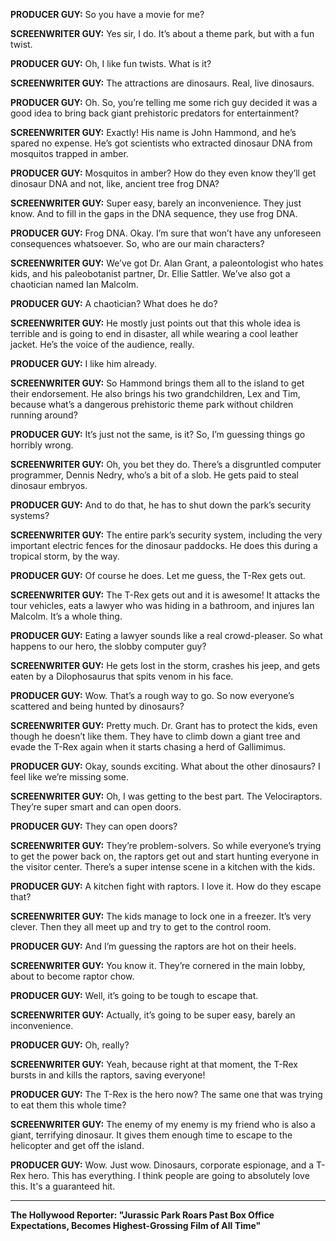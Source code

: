 **PRODUCER GUY:** So you have a movie for me?

**SCREENWRITER GUY:** Yes sir, I do. It’s about a theme park, but with a fun twist.

**PRODUCER GUY:** Oh, I like fun twists. What is it?

**SCREENWRITER GUY:** The attractions are dinosaurs. Real, live dinosaurs.

**PRODUCER GUY:** Oh. So, you’re telling me some rich guy decided it was a good idea to bring back giant prehistoric predators for entertainment?

**SCREENWRITER GUY:** Exactly! His name is John Hammond, and he’s spared no expense. He’s got scientists who extracted dinosaur DNA from mosquitos trapped in amber.

**PRODUCER GUY:** Mosquitos in amber? How do they even know they’ll get dinosaur DNA and not, like, ancient tree frog DNA?

**SCREENWRITER GUY:** Super easy, barely an inconvenience. They just know. And to fill in the gaps in the DNA sequence, they use frog DNA.

**PRODUCER GUY:** Frog DNA. Okay. I’m sure that won’t have any unforeseen consequences whatsoever. So, who are our main characters?

**SCREENWRITER GUY:** We’ve got Dr. Alan Grant, a paleontologist who hates kids, and his paleobotanist partner, Dr. Ellie Sattler. We’ve also got a chaotician named Ian Malcolm.

**PRODUCER GUY:** A chaotician? What does he do?

**SCREENWRITER GUY:** He mostly just points out that this whole idea is terrible and is going to end in disaster, all while wearing a cool leather jacket. He’s the voice of the audience, really.

**PRODUCER GUY:** I like him already.

**SCREENWRITER GUY:** So Hammond brings them all to the island to get their endorsement. He also brings his two grandchildren, Lex and Tim, because what’s a dangerous prehistoric theme park without children running around?

**PRODUCER GUY:** It’s just not the same, is it? So, I’m guessing things go horribly wrong.

**SCREENWRITER GUY:** Oh, you bet they do. There’s a disgruntled computer programmer, Dennis Nedry, who’s a bit of a slob. He gets paid to steal dinosaur embryos.

**PRODUCER GUY:** And to do that, he has to shut down the park’s security systems?

**SCREENWRITER GUY:** The entire park’s security system, including the very important electric fences for the dinosaur paddocks. He does this during a tropical storm, by the way.

**PRODUCER GUY:** Of course he does. Let me guess, the T-Rex gets out.

**SCREENWRITER GUY:** The T-Rex gets out and it is awesome! It attacks the tour vehicles, eats a lawyer who was hiding in a bathroom, and injures Ian Malcolm. It’s a whole thing.

**PRODUCER GUY:** Eating a lawyer sounds like a real crowd-pleaser. So what happens to our hero, the slobby computer guy?

**SCREENWRITER GUY:** He gets lost in the storm, crashes his jeep, and gets eaten by a Dilophosaurus that spits venom in his face.

**PRODUCER GUY:** Wow. That’s a rough way to go. So now everyone’s scattered and being hunted by dinosaurs?

**SCREENWRITER GUY:** Pretty much. Dr. Grant has to protect the kids, even though he doesn’t like them. They have to climb down a giant tree and evade the T-Rex again when it starts chasing a herd of Gallimimus.

**PRODUCER GUY:** Okay, sounds exciting. What about the other dinosaurs? I feel like we’re missing some.

**SCREENWRITER GUY:** Oh, I was getting to the best part. The Velociraptors. They’re super smart and can open doors.

**PRODUCER GUY:** They can open doors?

**SCREENWRITER GUY:** They’re problem-solvers. So while everyone’s trying to get the power back on, the raptors get out and start hunting everyone in the visitor center. There’s a super intense scene in a kitchen with the kids.

**PRODUCER GUY:** A kitchen fight with raptors. I love it. How do they escape that?

**SCREENWRITER GUY:** The kids manage to lock one in a freezer. It’s very clever. Then they all meet up and try to get to the control room.

**PRODUCER GUY:** And I’m guessing the raptors are hot on their heels.

**SCREENWRITER GUY:** You know it. They’re cornered in the main lobby, about to become raptor chow.

**PRODUCER GUY:** Well, it’s going to be tough to escape that.

**SCREENWRITER GUY:** Actually, it’s going to be super easy, barely an inconvenience.

**PRODUCER GUY:** Oh, really?

**SCREENWRITER GUY:** Yeah, because right at that moment, the T-Rex bursts in and kills the raptors, saving everyone!

**PRODUCER GUY:** The T-Rex is the hero now? The same one that was trying to eat them this whole time?

**SCREENWRITER GUY:** The enemy of my enemy is my friend who is also a giant, terrifying dinosaur. It gives them enough time to escape to the helicopter and get off the island.

**PRODUCER GUY:** Wow. Just wow. Dinosaurs, corporate espionage, and a T-Rex hero. This has everything. I think people are going to absolutely love this. It's a guaranteed hit.

***

**The Hollywood Reporter: "Jurassic Park Roars Past Box Office Expectations, Becomes Highest-Grossing Film of All Time"**